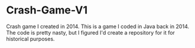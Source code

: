 # Crash-Game-V1
Crash game I created in 2014.
This is a game I coded in Java back in 2014. The code is pretty nasty, but I figured I'd create a repository for it for historical purposes.
